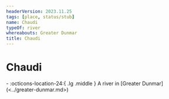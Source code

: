 ```yaml
---
headerVersion: 2023.11.25
tags: [place, status/stub]
name: Chaudi
typeOf: river
whereabouts: Greater Dunmar
title: Chaudi
---
```

# Chaudi
<div class="grid cards ext-narrow-margin ext-one-column" markdown>
-    :octicons-location-24:{ .lg .middle } A river in [Greater Dunmar](<../greater-dunmar.md>)  
</div>


